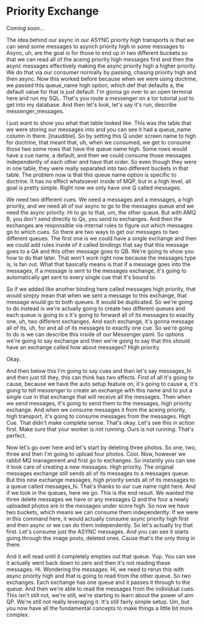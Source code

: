 # Priority Exchange

Coming soon...

The idea behind our async in our ASYNC priority high transports is that we can send
some messages to asynch priority high in some messages to Async, uh, are the goal is
for those to end up in two different buckets so that we can read all of the aceing
priority high messages first and then the async messages effectively making the async
priority high a higher priority. We do that via our consumer normally by passing,
chasing priority high and then async. Now this worked before because when we were
using doctrine, we passed this queue_name high option, which def that defaults a, the
default value for that is just default. I'm gonna go over to an open terminal here
and run my SQL. That's you route a messenger on a tor tutorial just to get into my
database. And then let's look, let's say it's run, describe messenger_messages.

I just want to show you what that table looked like. This was the table that we were
storing our messages into and you can see it had a queue_name column in there.
[inaudible]. So by setting this Q under screen name to high for doctrine, that meant
that, uh, when we consumed, we get to consume those two some rows that have the queue
name high. Some rows would have a cue name, a default, and then we could consume
those messages independently of each other and have that order. So even though they
were in one table, they were really separated into two different buckets in that
table. The problem now is that this queue name option is specific to doctrine. It has
no effect whatsoever inside of MQP, but in a high level, all goal is pretty simple.
Right now we only have one Q called messages.

We need two different cues. We need a messages and a messages, a high priority, and
we need all of our async to go to the messages queue and we need the async priority.
Hi to go to that, um, the other queue. But with AMQ B, you don't send directly to Qs,
you send to exchanges. And then the exchanges are responsible via internal rules to
figure out which messages go to which cues. So there are two ways to get our messages
to two different queues. The first one is we could have a single exchange and then we
could add rules inside of it called bindings that say that this message goes to a QA
and this other message goes to QB. We're going to show you how to do that later. That
won't work right now because the messages type is, is fan out. What that basically
means is that if a message goes into the messages, if a message is sent to the
messages exchange, it's going to automatically get sent to every single cue that it's
bound to.

So if we added like another binding here called messages high priority, that would
simply mean that when we sent a message to this exchange, that message would go to
both queues. It would be duplicated. So we're going to do instead is we're actually
going to create two different queues and each queue is going to s it's going to
forward all of its messages to exactly one, uh, two different exchanges. And each
exchange, it's gonna message all of its, uh, for and all of its messages to exactly
one cue. So we're going to do is we can describe this inside of our Messenger.yaml.
So options we're going to say exchange and then we're going to say that this should
have an exchange called how about messages? High priority.

Okay.

And then below this I'm going to say cues and then let's say messages_hi and then
just till they, this can think has two effects. First of all it's going to cause,
because we have the auto setup feature on, it's going to cause a, it's going to tell
messenger to create an exchange with this name and to put a single cue in that
exchange that will receive all the messages. Then when we send messages, it's going
to send them to the messages, high priority exchange. And when we consume messages it
from the aceing priority, high transport, it's going to consume messages from the
messages. High Cue. That didn't make complete sense. That's okay. Let's see this in
action first. Make sure that your worker is not running. Ours is not running. That's
perfect.

Now let's go over here and let's start by deleting three photos. So one, two, three
and then I'm going to upload four photos. Cool. Now, however we rabbit MQ management
and first go to exchanges. So instantly you can see it took care of creating a new
messages. High priority. The original messages exchange still sends all of its
messages to a messages queue. But this new exchange messages, high priority sends all
of its messages to a queue called messages_hi. That's thanks to our cue name right
here. And if we look in the queues, here we go. This is the end result. We wanted the
three delete messages we have or any messages Q and the four a newly uploaded photos
are in the messages under score high. So now we have two buckets, which means we can
consume them independently. If we were in this command here, it would actually
consume async priority high first and then async or we can do them independently. So
let's actually try that first. Let's consume just the ASYNC messages. And you can see
it starts going through the image posts, deleted ones. Cause that's the only thing in
there.

And it will read until it completely empties out that queue. Yup. You can see it
actually went back down to zero and then it's not reading these messages. Hi.
Wondering the messages. Hi, we need to rerun this with async priority high and that
is going to read from the other queue. So two exchanges. Each exchange has one queue
and it passes it through to the queue. And then we're able to read the messages from
the individual cues. This isn't still not, we're still, we're starting to learn about
the power of aim QP. We're still not really leveraging it. It's still fairly simple
setup. Um, but you now have all the fundamental concepts to make things a little bit
more complex.